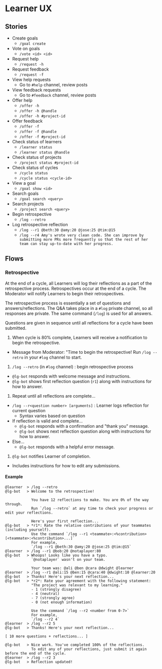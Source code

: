 # Learner UX

## Stories

- Create goals
  - `/goal create`
- Vote on goals
  - `/vote <id> <id>`
- Request help
  - `/request -h`
- Request feedback
  - `/request -f`
- View help requests
  - Go to `#help` channel, review posts
- View feedback requests
  - Go to `#feedback` channel, review posts
- Offer help
  - `/offer -h`
  - `/offer -h @handle`
  - `/offer -h #project-id`
- Offer feedback
  - `/offer -f`
  - `/offer -f @handle`
  - `/offer -f #project-id`
- Check status of learners
  - `/learner status`
  - `/learner status @handle`
- Check status of projects
  - `/project status #project-id`
- Check status of cycles
  - `/cycle status`
  - `/cycle status <cycle-id>`
- View a goal
  - `/goal show <id>`
- Search goals
  - `/goal search <query>`
- Search projects
  - `/project search <query>`
- Begin retrospective
  - `/log --retro`
- Log retrospective reflection
  - `/log --r1 @beth:30 @amy:20 @jose:25 @tim:@15`
  - `/log --r4 Amy's wrote very clean code. She can improve by submitting more PRs more frequently so that the rest of her team can stay up-to-date with her progress.`

## Flows

### Retrospective

At the end of a cycle, all Learners will log their reflections as a part of the retrospective process. Retrospectives occur at the end of a cycle. The Moderator will notify Learners to begin their retrospectives.

The retrospective process is essentially a set of questions and answers/reflections. The Q&A takes place in a `#log` private channel, so all responses are private. The same command (`/log`) is used for all answers.

Questions are given in sequence until all reflections for a cycle have been submitted.

1. When cycle is 80% complete, Learners will receive a notification to begin the retrospective.
  - Message from Moderator: "Time to begin the retrospective! Run `/log --retro` in your `#log` channel to start.
1. `/log --retro` (in `#log` channel) : begin retrospective process
  - `@lg-bot` responds with welcome message and instructions.
  - `@lg-bot` shows first reflection question (`r1`) along with instructions for how to answer.
1. Repeat until all reflections are complete...
  - `/log --r<question number> [arguments]` : Learner logs reflection for current question
    - Syntax varies based on question
  - If reflection is valid and complete...
    - `@lg-bot` responds with a confirmation and "thank you" message.
    - `@lg-bot` shows next reflection question along with instructions for how to answer.
  - Else...
    - `@lg-bot` responds with a helpful error message.
1. `@lg-bot` notifies Learner of completion.
  - Includes instructions for how to edit any submissions.

#### Example

```
@learner  > /log --retro
@lg-bot   > Welcome to the retrospective!

            You have 12 reflections to make. You are 0% of the way through.
            Run `/log --retro` at any time to check your progress or edit your reflections.

            Here's your first reflection...
@lg-bot   > *r1*: Rate the relative contributions of your teammates (including yourself).
            Use the command `/log --r1 <teammate>:<%contribution> [<teammate>:<%contribution>...]`
            For example,
            `/log --r1 @beth:30 @amy:20 @jose:25 @tim:@15`
@learner  > /log --r1 @bob:20 @notaplayer:80
@lg-bot   > Whoops! Looks like you have a typo.
            `@notaplayer` wasn't on your team.

            Your team was: @ali @ben @cara @dwight @learner
@learner  > /log --r1 @ali:15 @ben:15 @cara:40 @dwight:10 @learner:20
@lg-bot   > Thanks! Here's your next reflection...
@lg-bot   > *r2*: Rate your agreement with the following statement:
            "The project was relevant to my learning."
            - 1 (strongly disagree)
            - 4 (neutral)
            - 7 (strongly agree)
            - 0 (not enough information)

            Use the command `/log --r2 <number from 0-7>`
            For example,
            `/log --r2 4`
@learner  > /log --r2 5
@lg-bot   > Thanks! Here's your next reflection...

[ 10 more questions + reflections... ]

@lg-bot   > Nice work. You've completed 100% of the reflections.
            To edit any of your reflections, just submit it again before the end of the cycle.
@learner  > /log --r2 3
@lg-bot   > Reflection updated!
```
